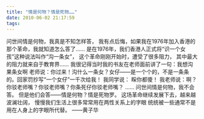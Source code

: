 ```yaml
---
title: "情是何物？情是死物……"
date: 2010-06-02 21:17:59
tags:
---
```


问世间情是何物，我真是不知怎样答， 我有点后悔，如果我在1976年加入香港的那个革命，我就知道怎么答了…… 是在1976年，我们香港人正式将“识一个女孩”这种说法叫作“沟一条女”， 这个革命刚刚开始时，遭受了很多阻力， 其中最大的阻力就来自于教育界…… 我很记得当时我的书友在老师面前讲了一句：我想沟果条女啊 老师说：你过来！沟什么一条女？女仔——是一个个的，不是一条条的。回家罚抄写“一个女仔”一千次给我！ 我同学说： 睬你都傻！ 我老师说：啊？你驳老师嘴？你驳老师嘴？你条死仔你驳老师嘴？ …… 问世间情是何物，我不会答。 但是他们会答——情是何物？情是死物罗。 这场革命继续发展下去，越来越波澜壮阔， 慢慢我们生活上很多常常用在两性关系上的字眼 统统被一些通常不是用在人身上的字眼所代替。 ——黄子华